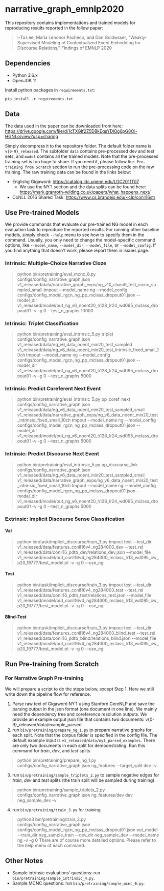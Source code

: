 # narrative_graph_emnlp2020
This repository contains implementations and trained models for reproducing results reported in the follow paper:
> I-Ta Lee, Maria Lenonor Pacheco, and Dan Goldwsser, "Weakly-Supervised Modeling of Contextualized Event Embedding for Discourse Relations," Findings of EMNLP 2020

## Dependencies

- Python 3.6.x
- OpenJDK 11


Install python packages in `requirements.txt`:
```
pip install -r requirements.txt
```

## Data

The data used in the paper can be downloaded from here: 
  https://drive.google.com/file/d/1cTXGlf2Z5DBkEqsYDlQg6pG8Ol-HGNLo/view?usp=sharing

Simply decompress it to the repository folder. The default folder name is `v{0-9}_released`. The subfolder `data` contains pre-processed dev and test sets, and `model` contains all the trained models. Note that the pre-processed training set is too huge to share. If you need it, please follow `Run Pre-training from Scratch` section to run the pre-processing code on the raw training. The raw training data can be found in the links below:
- Englishg Gigaword: https://catalog.ldc.upenn.edu/LDC2011T07
  - We use the NYT section and the data splits can be found here: https://mark.granroth-wilding.co.uk/papers/what_happens_next/
- CoNLL 2016 Shared Task: https://www.cs.brandeis.edu/~clp/conll16st/


## Use Pre-trained Models

We provide commands that evaluate our pre-trained NG model in each evaluation task to reproduce the reported results. For running other baseline models, simply check `--help` menu to see how to specify them in the command. Usually, you only need to change the model-specific command options,  like `--model_name`, `--model_dir`, `--model_file`, or `--model_config`. If you find anything that doesn't work, please report them in Issues page.


### Intrinsic: Multiple-Choice Narrative Cloze

> python bin/pretraining/eval_mcnc_8.py configs/config_narrative_graph.json v1_released/data/narrative_graph_exps/ng_v10_chain9_test_mcnc_sampled_small tmpout --model_name ng --model_config configs/config_model_rgcn_ng_pp_mclass_dropout01.json --model_dir v1_released/model/out_ng_v6_noent20_h128_lr24_wd095_mclass_dropout01 -v -g 0 --test_n_graphs 10000

### Intrinsic: Triplet Classification

> python bin/pretraining/eval_intrinsic_5.py triplet configs/config_narrative_graph.json v1_released/data/ng_v6_data_noent_min20_test_sampled v1_released/data/ng_v6_data_noent_min20_test_intrinsic_fixed_small_10ch tmpout --model_name ng --model_config configs/config_model_rgcn_ng_pp_mclass_dropout01.json --model_dir v1_released/model/out_ng_v6_noent20_h128_lr24_wd095_mclass_dropout01 -v -g 0 --test_n_graphs 5000


### Intrinsic: Predict Coreferent Next Event

> python bin/pretraining/eval_intrinsic_5.py pp_coref_next configs/config_narrative_graph.json v1_released/data/ng_v6_data_noent_min20_test_sampled_small v1_released/data/narrative_graph_exps/ng_v6_data_noent_min20_test_intrinsic_fixed_small_10ch tmpout --model_name ng --model_config configs/config_model_rgcn_ng_pp_mclass_dropout01.json --model_dir v1_released/model/out_ng_v6_noent20_h128_lr24_wd095_mclass_dropout01 -v -g 0 --test_n_graphs 5000

### Intrinsic: Predict Discourse Next Event

> python bin/pretraining/eval_intrinsic_5.py pp_discourse_link configs/config_narrative_graph.json v1_released/data/ng_v6_data_noent_min20_test_sampled_small v1_released/data/narrative_graph_exps/ng_v6_data_noent_min20_test_intrinsic_fixed_small_10ch tmpout --model_name ng --model_config configs/config_model_rgcn_ng_pp_mclass_dropout01.json --model_dir v1_released/model/out_ng_v6_noent20_h128_lr24_wd095_mclass_dropout01 -v -g 0 --test_n_graphs 5000

### Extrinsic: Implicit Discourse Sense Classification

#### Val
> python bin/task/implicit_discourse/train_3.py tmpout test --test_dir v1_released/data/features_conll16v4_ng284000_dev --test_rel v1_released/data/conll16_pdtb_dev/relations_dev.json --model_file v1_released/model/out_conll16v4_ng284000_mclass_lr13_wd095_cw_p20_19777/best_model.pt -v -g 0 --use_ng

#### Test
> python bin/task/implicit_discourse/train_3.py tmpout test --test_dir v1_released/data/features_conll16v4_ng284000_test --test_rel v1_released/data/conll16_pdtb_test/relations_test.json --model_file v1_released/model/out_conll16v4_ng284000_mclass_lr13_wd095_cw_p20_19777/best_model.pt -v -g 0 --use_ng

#### Blind-Test
> python bin/task/implicit_discourse/train_3.py tmpout test --test_dir v1_released/data/features_conll16v4_ng284000_blind_test --test_rel v1_released/data/conll16_pdtb_blind/relations_blind.json --model_file v1_released/model/out_conll16v4_ng284000_mclass_lr13_wd095_cw_p20_19777/best_model.pt -v -g 0 --use_ng


## Run Pre-training from Scratch

### For Narrative Graph Pre-training

We will prepare a script to do the steps below, except Step 1. Here we still write down the pipeline flow for reference.

1. Parse raw text of Gigaword NYT using Stanford CoreNLP and save the parsing output in the json format (one document in one line). We mainly need the dependency tree and coreference resolution outputs. We provide an example output json file that contains two documents: v{0-9}_released/data/example_parsed
2. run `bin/pretraining/prepare_ng_1.py` to prepare narrative graphs for each split. Note that the corpus folder is specified in the config file. The default example input is `v1_released/data/nyt_parsed_examples`. There are only two documents in each split for demoonstrating.  Run this command for *train*, *dev*, and *test* splits.
  > python bin/pretraining/prepare_ng_1.py configs/config_narrative_graph.json ng_features --target_split dev -v
3. run `bin/pretraining/sample_triplets_2.py` to sample negative edges for *train*, *dev* and *test* splits (the train split will be sampled during training).
  > python bin/pretraining/sample_triplets_2.py configs/config_narrative_graph.json ng_features/dev dev neg_sample_dev -v
4. run `bin/pretraining/train_3.py` for training.
  > python3 bin/pretraining/train_3.py configs/config_narrative_graph.json configs/config_model_rgcn_ng_pp_mclass_dropout01.json out_model --train_dir neg_sample_train --dev_dir neg_sample_dev --model_name ng -v -g 0
  There are of course more detailed options. Please refer to the help menu of each command.

## Other Notes
- Sample intrinsic evaluations' questions: run `bin/pretraining/sample_intrinsic_4.py`.
- Sample MCNC questions: run `bin/pretraining/sample_mcnc_6.py`.


